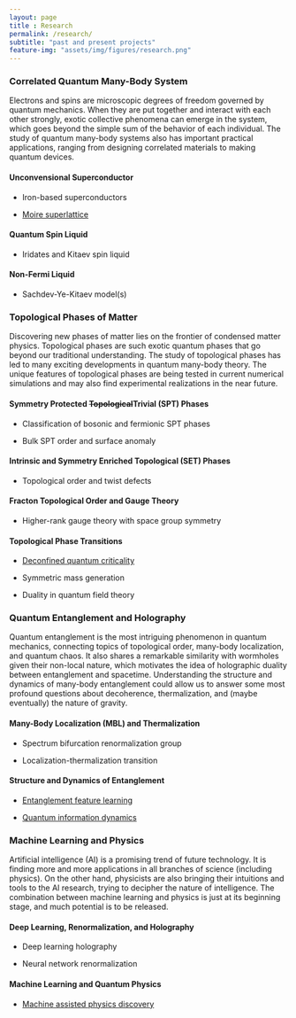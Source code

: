```yaml
--- 
layout: page 
title : Research 
permalink: /research/
subtitle: "past and present projects" 
feature-img: "assets/img/figures/research.png"
---
```


### Correlated Quantum Many-Body System

Electrons and spins are microscopic degrees of freedom governed by quantum mechanics. When they are put together and interact with each other strongly, exotic collective phenomena can emerge in the system, which goes beyond the simple sum of the behavior of each individual. The study of quantum many-body systems also has important practical applications, ranging from designing correlated materials to making quantum devices.

#### Unconvensional Superconductor

- Iron-based superconductors 

- [Moire superlattice](
{{site.baseurl}}/2018/05/21/Moire.html)

#### Quantum Spin Liquid

- Iridates and Kitaev spin liquid

#### Non-Fermi Liquid

- Sachdev-Ye-Kitaev model(s)

### Topological Phases of Matter

Discovering new phases of matter lies on the frontier of condensed matter physics. Topological phases are such exotic quantum phases that go beyond our traditional understanding. The study of topological phases has led to many exciting developments in quantum many-body theory. The unique features of topological phases are being tested in current numerical simulations and may also find experimental realizations in the near future.

#### Symmetry Protected ~~Topological~~Trivial (SPT) Phases

- Classification of bosonic and fermionic SPT phases

- Bulk SPT order and surface anomaly

#### Intrinsic and Symmetry Enriched Topological (SET) Phases

- Topological order and twist defects

#### Fracton Topological Order and Gauge Theory

- Higher-rank gauge theory with space group symmetry

#### Topological Phase Transitions

- [Deconfined quantum criticality]({{site.baseurl}}/2019/04/16/DQCP.html)

- Symmetric mass generation

- Duality in quantum field theory

### Quantum Entanglement and Holography

Quantum entanglement is the most intriguing phenomenon in quantum mechanics, connecting topics of topological order, many-body localization, and quantum chaos. It also shares a remarkable similarity with wormholes given their non-local nature, which motivates the idea of holographic duality between entanglement and spacetime. Understanding the structure and dynamics of many-body entanglement could allow us to answer some most profound questions about decoherence, thermalization, and (maybe eventually) the nature of gravity.

#### Many-Body Localization (MBL) and Thermalization

- Spectrum bifurcation renormalization group

- Localization-thermalization transition

#### Structure and Dynamics of Entanglement

- [Entanglement feature learning]({{site.baseurl}}/2018/01/31/EFL.html) 

- [Quantum information dynamics](
{{site.baseurl}}/2018/03/28/DynQ.html)

### Machine Learning and Physics

Artificial intelligence (AI) is a promising trend of future technology. It is finding more and more applications in all branches of science (including physics). On the other hand, physicists are also bringing their intuitions and tools to the AI research, trying to decipher the nature of intelligence. The combination between machine learning and physics is just at its beginning stage, and much potential is to be released.  

#### Deep Learning, Renormalization, and Holography

- Deep learning holography

- Neural network renormalization

#### Machine Learning and Quantum Physics

- [Machine assisted physics discovery](
{{site.baseurl}}/2019/02/01/discoverQM.html)

